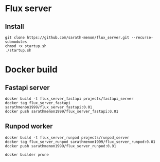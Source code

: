 # Flux server

## Install
```
git clone https://github.com/sarath-menon/flux_server.git --recurse-submodules
chmod +x startup.sh 
./startup.sh
```

# Docker build

## Fastapi server 
```
docker build -t flux_server_fastapi projects/fastapi_server
docker tag flux_server_fastapi sarathmenon1999/flux_server_fastapi:0.01
docker push sarathmenon1999/flux_server_fastapi:0.01
```

## Runpod worker
```
docker build -t flux_server_runpod projects/runpod_server
docker tag flux_server_runpod sarathmenon1999/flux_server_runpod:0.01
docker push sarathmenon1999/flux_server_runpod:0.01
```

```
docker builder prune
```